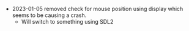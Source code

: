

- 2023-01-05 removed check for mouse position using display which seems to be causing a crash.
  - Will switch to something using SDL2
